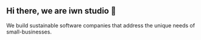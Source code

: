 ## Hi there, we are iwn studio 👋

We build sustainable software companies that address the unique needs of small-businesses.


